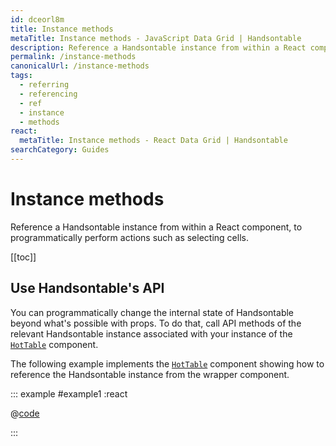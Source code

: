 ```yaml
---
id: dceorl8m
title: Instance methods
metaTitle: Instance methods - JavaScript Data Grid | Handsontable
description: Reference a Handsontable instance from within a React component, to programmatically perform actions such as selecting cells.
permalink: /instance-methods
canonicalUrl: /instance-methods
tags:
  - referring
  - referencing
  - ref
  - instance
  - methods
react:
  metaTitle: Instance methods - React Data Grid | Handsontable
searchCategory: Guides
---
```


# Instance methods

Reference a Handsontable instance from within a React component, to programmatically perform actions such as selecting cells.

[[toc]]

## Use Handsontable's API

You can programmatically change the internal state of Handsontable beyond what's possible with props. To do that, call API methods of the relevant Handsontable instance associated with your instance of the [`HotTable`](@/guides/getting-started/installation/installation.md#_4-use-the-hottable-component) component.

The following example implements the [`HotTable`](@/guides/getting-started/installation/installation.md#_4-use-the-hottable-component) component showing how to reference the Handsontable instance from the wrapper component.

::: example #example1 :react

@[code](@/content/guides/getting-started/react-methods/react/example1.jsx)

:::

